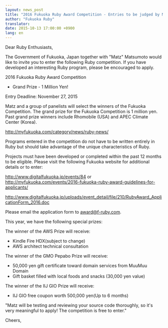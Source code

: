 ```yaml
---
layout: news_post
title: "2016 Fukuoka Ruby Award Competition - Entries to be judged by Matz"
author: "Fukuoka Ruby"
translator:
date: 2015-10-13 17:00:00 +0900
lang: en
---
```


Dear Ruby Enthusiasts,

The Government of Fukuoka, Japan together with "Matz" Matsumoto would like to invite you to enter the following Ruby competition. If you have developed an interesting Ruby program, please be encouraged to apply.

2016 Fukuoka Ruby Award Competition
 - Grand Prize - 1 Million Yen!

Entry Deadline: November 27, 2015

Matz and a group of panelists will select the winners of the Fukuoka Competition. 
The grand prize for the Fukuoka Competition is 1 million yen. Past grand prize winners include Rhomobile (USA) and APEC Climate Center (Korea).

http://myfukuoka.com/category/news/ruby-news/

Programs entered in the competition do not have to be written entirely in Ruby but should take advantage of the unique characteristics of Ruby.

Projects must have been developed or completed within the past 12 months to be eligible. Please visit the following Fukuoka website for additional details or to enter:

http://www.digitalfukuoka.jp/events/84
or
http://myfukuoka.com/events/2016-fukuoka-ruby-award-guidelines-for-applicants/

http://www.digitalfukuoka.jp/uploads/event_detail/file/210/RubyAward_ApplicationForm_2016.doc

Please email the application form to award@f-ruby.com.

This year, we have the following special prizes:

The winner of the AWS Prize will receive:
- Kindle Fire HDX(subject to change)
- AWS architect technical consultation

The winner of the GMO Pepabo Prize will receive:
- 50,000 yen gift certificate toward domain services from MuuMuu Domain
- Gift basket filled with local foods and snacks (30,000 yen value)

The winner of the IIJ GIO Prize will receive:
- IIJ GIO free coupon worth 500,000 yen(Up to 6 months)

"Matz will be testing and reviewing your source code thoroughly, so it's very meaningful to apply! The competition is free to enter."

Cheers,
